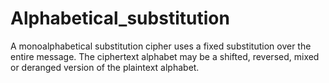 # Alphabetical_substitution
A monoalphabetical substitution cipher uses a fixed substitution over the entire message. The ciphertext alphabet may be a shifted, reversed, mixed or deranged version of the plaintext alphabet.
